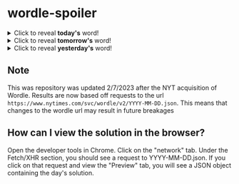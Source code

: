# wordle-spoiler

<details>
  <summary>Click to reveal <b>today's</b> word!</summary>
  <br>
  <b> dogma </b>
</details>

<details>
  <summary>Click to reveal <b>tomorrow's</b> word!</summary>
  <br>
  <b> mauve </b>
</details>

<details>
  <summary>Click to reveal <b>yesterday's</b> word!</summary>
  <br>
  <b> hippo </b>
</details>

## Note
This was repository was updated 2/7/2023 after the NYT acquisition of Wordle. Results are now based off requests to the url `https://www.nytimes.com/svc/wordle/v2/YYYY-MM-DD.json`. This means that changes to the wordle url may result in future breakages

## How can I view the solution in the browser?
Open the developer tools in Chrome. Click on the "network" tab. Under the Fetch/XHR section, you should see a request to YYYY-MM-DD.json. If you click on that request and view the "Preview" tab, you will see a JSON object containing the day's solution.